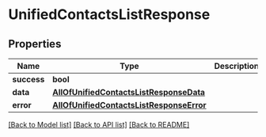 # UnifiedContactsListResponse

## Properties
Name | Type | Description | Notes
------------ | ------------- | ------------- | -------------
**success** | **bool** |  | [optional] 
**data** | [**AllOfUnifiedContactsListResponseData**](AllOfUnifiedContactsListResponseData.md) |  | [optional] 
**error** | [**AllOfUnifiedContactsListResponseError**](AllOfUnifiedContactsListResponseError.md) |  | [optional] 

[[Back to Model list]](../../README.md#documentation-for-models) [[Back to API list]](../../README.md#documentation-for-api-endpoints) [[Back to README]](../../README.md)


